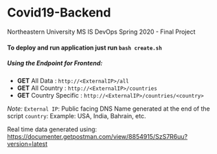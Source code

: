 # Covid19-Backend
Northeastern University MS IS DevOps Spring 2020 - Final Project


#### To deploy and run application just run `bash create.sh`

##### Using the Endpoint for Frontend:

* **GET** All Data : `http://<ExternalIP>/all`
* **GET** All Country : `http://<ExternalIP>/countries`
* **GET** Country Specific : `http://<ExternalIP>/countries/<country>`

_Note:_
`External IP`: Public facing DNS Name generated at the end of the script
`country`: Example: USA, India, Bahrain, etc.


Real time data generated using: 
https://documenter.getpostman.com/view/8854915/SzS7R6uu?version=latest
